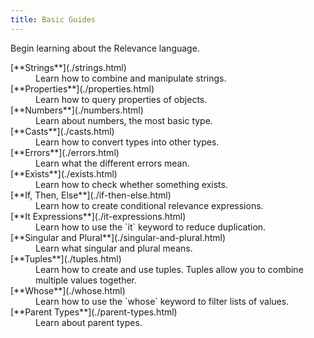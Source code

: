 ```yaml
---
title: Basic Guides
---
```


Begin learning about the Relevance language.

<dl>
  <dt>[**Strings**](./strings.html)</dt>
  <dd>Learn how to combine and manipulate strings.</dd>

  <dt>[**Properties**](./properties.html)</dt>
  <dd>Learn how to query properties of objects.</dd>

  <dt>[**Numbers**](./numbers.html)</dt>
  <dd>Learn about numbers, the most basic type.</dd>

  <dt>[**Casts**](./casts.html)</dt>
  <dd>Learn how to convert types into other types.</dd>

  <dt>[**Errors**](./errors.html)</dt>
  <dd>Learn what the different errors mean.</dd>

  <dt>[**Exists**](./exists.html)</dt>
  <dd>Learn how to check whether something exists.</dd>

  <dt>[**If, Then, Else**](./if-then-else.html)</dt>
  <dd>Learn how to create conditional relevance expressions.</dd>

  <dt>[**It Expressions**](./it-expressions.html)</dt>
  <dd>Learn how to use the `it` keyword to reduce duplication.</dd>

  <dt>[**Singular and Plural**](./singular-and-plural.html)</dt>
  <dd>Learn what singular and plural means.</dd>

  <dt>[**Tuples**](./tuples.html)</dt>
  <dd>Learn how to create and use tuples. Tuples allow you to combine multiple values together.</dd>

  <dt>[**Whose**](./whose.html)</dt>
  <dd>Learn how to use the `whose` keyword to filter lists of values.</dd>

  <dt>[**Parent Types**](./parent-types.html)</dt>
  <dd>Learn about parent types.</dd>
</dl>
